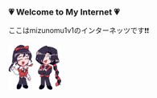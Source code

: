 ### 💗 Welcome to My Internet 💗

ここはmizunomu1v1のインターネッツです❗❗
 
 <img src="img/ebsb_1.png" width=10%>
 <img src="img/ebsb_2.png" width=10%>
